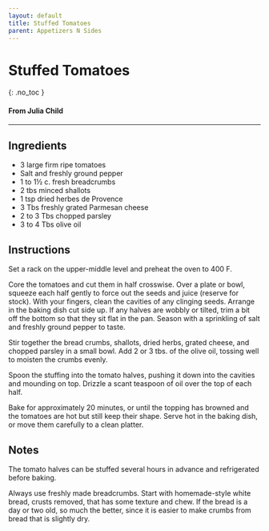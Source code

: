 ```yaml
---
layout: default
title: Stuffed Tomatoes
parent: Appetizers N Sides
---
```


# Stuffed Tomatoes
{: .no_toc }
#### From Julia Child
---

## Ingredients
<ul>
	<li>3 large firm ripe tomatoes</li>
	<li>Salt and freshly ground pepper</li>
	<li>1 to 1½ c. fresh breadcrumbs</li>
	<li>2 tbs minced shallots</li>
	<li>1 tsp dried herbes de Provence</li>
	<li>3 Tbs freshly grated Parmesan cheese</li>
	<li>2 to 3 Tbs chopped parsley</li>
	<li>3 to 4 Tbs olive oil</li>
</ul>

## Instructions
Set a rack on the upper-middle level and preheat the oven to 400 F.

Core the tomatoes and cut them in half crosswise. Over a plate or bowl, squeeze each half gently to force out the seeds and juice (reserve for stock). With your fingers, clean the cavities of any clinging
seeds. Arrange in the baking dish cut side up. If any halves are wobbly or tilted, trim a bit off the bottom so that they sit flat in the pan. Season with a sprinkling of salt and freshly ground pepper to taste.

Stir together the bread crumbs, shallots, dried herbs, grated cheese, and chopped parsley in a small bowl. Add 2 or 3 tbs. of the olive oil, tossing well to moisten the crumbs evenly.

Spoon the stuffing into the tomato halves, pushing it down into the cavities and mounding on top. Drizzle a scant teaspoon of oil over the top of each half.

Bake for approximately 20 minutes, or until the topping has browned and the tomatoes are hot but still keep their shape. Serve hot in the baking dish, or move them carefully to a clean platter.

## Notes
The tomato halves can be stuffed several hours in advance and refrigerated before baking.

Always use freshly made breadcrumbs. Start with homemade-style white bread, crusts removed, that has some texture and chew. If the bread is a day or two old, so much the better, since it is easier to make crumbs from bread that is slightly dry.